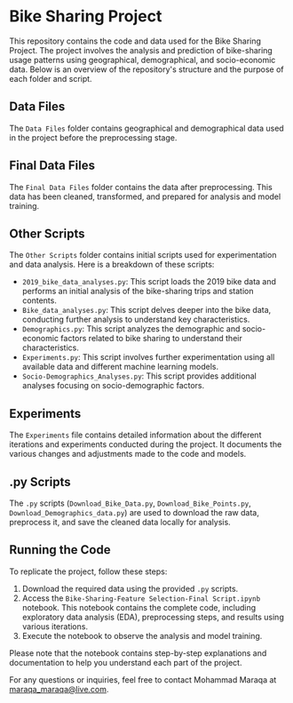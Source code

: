# Bike Sharing Project

This repository contains the code and data used for the Bike Sharing Project. The project involves the analysis and prediction of bike-sharing usage patterns using geographical, demographical, and socio-economic data. Below is an overview of the repository's structure and the purpose of each folder and script.

## Data Files

The `Data Files` folder contains geographical and demographical data used in the project before the preprocessing stage.

## Final Data Files

The `Final Data Files` folder contains the data after preprocessing. This data has been cleaned, transformed, and prepared for analysis and model training.

## Other Scripts

The `Other Scripts` folder contains initial scripts used for experimentation and data analysis. Here is a breakdown of these scripts:

- `2019_bike_data_analyses.py`: This script loads the 2019 bike data and performs an initial analysis of the bike-sharing trips and station contents.
- `Bike_data_analyses.py`: This script delves deeper into the bike data, conducting further analysis to understand key characteristics.
- `Demographics.py`: This script analyzes the demographic and socio-economic factors related to bike sharing to understand their characteristics.
- `Experiments.py`: This script involves further experimentation using all available data and different machine learning models.
- `Socio-Demographics_Analyses.py`: This script provides additional analyses focusing on socio-demographic factors.

## Experiments

The `Experiments` file contains detailed information about the different iterations and experiments conducted during the project. It documents the various changes and adjustments made to the code and models.

## .py Scripts

The `.py` scripts (`Download_Bike_Data.py`, `Download_Bike_Points.py`, `Download_Demographics_data.py`) are used to download the raw data, preprocess it, and save the cleaned data locally for analysis.

## Running the Code

To replicate the project, follow these steps:

1. Download the required data using the provided `.py` scripts.
2. Access the `Bike-Sharing-Feature Selection-Final Script.ipynb` notebook. This notebook contains the complete code, including exploratory data analysis (EDA), preprocessing steps, and results using various iterations.
3. Execute the notebook to observe the analysis and model training.

Please note that the notebook contains step-by-step explanations and documentation to help you understand each part of the project.

For any questions or inquiries, feel free to contact Mohammad Maraqa at maraqa_maraqa@live.com.
